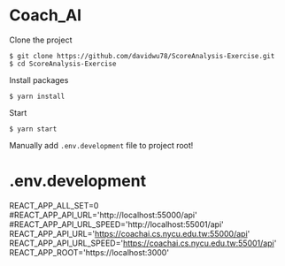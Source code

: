 # Coach_AI 

Clone the project 
```
$ git clone https://github.com/davidwu78/ScoreAnalysis-Exercise.git
$ cd ScoreAnalysis-Exercise
```

Install packages
```
$ yarn install
```

Start
```
$ yarn start
```

Manually add `.env.development` file to project root!
# .env.development
REACT_APP_ALL_SET=0
#REACT_APP_API_URL='http://localhost:55000/api'
#REACT_APP_API_URL_SPEED='http://localhost:55001/api'
REACT_APP_API_URL='https://coachai.cs.nycu.edu.tw:55000/api'
REACT_APP_API_URL_SPEED='https://coachai.cs.nycu.edu.tw:55001/api'
REACT_APP_ROOT='https://localhost:3000'


